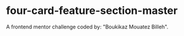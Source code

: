 # four-card-feature-section-master
A frontend mentor challenge coded by: "Boukikaz Mouatez Billeh".
